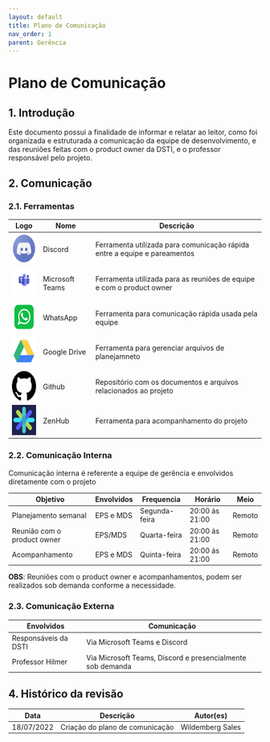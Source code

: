 ```yaml
---
layout: default
title: Plano de Comunicação 
nav_order: 1
parent: Gerência
---
```


# Plano de Comunicação

<!-- topicos com numerações -->
## 1. Introdução
Este documento possui a finalidade de informar e relatar ao leitor, como foi organizada  e estruturada a comunicação da equipe de desenvolvimento, e das reuniões feitas com o product owner da DSTI, e o professor responsável pelo projeto.

## 2. Comunicação

### 2.1. Ferramentas

|**Logo**|**Nome**|**Descrição**|
|--------|-------------|---------|
|<img src="../assets/logos/discord.png" width="60px" height="60px">|Discord|Ferramenta utilizada para comunicação rápida entre a equipe e pareamentos|
|<img src="../assets/logos/teams.png" width="60px" height="60px">|Microsoft Teams| Ferramenta utilizada para as reuniões de equipe e com o product owner|
|<img src="../assets/logos/whatsapp.png" width="60px" height="60px">|WhatsApp| Ferramenta para comunicação rápida usada pela equipe|
|<img src="../assets/logos/drive.png" width="60px" height="60px">|Google Drive| Ferramenta para gerenciar arquivos de planejamneto|
|<img src="../assets/logos/github.png" width="60px" height="60px">|Github| Repositório com os documentos e arquivos relacionados ao projeto|
|<img src="../assets/logos/zenhub.png" width="60px" height="60px">|ZenHub| Ferramenta para acompanhamento do projeto|

### 2.2. Comunicação Interna
Comunicação interna é referente a equipe de gerência e envolvidos diretamente com o projeto

<!--frequencia semanal ou diaria, meio a maioria é remoto-->
|**Objetivo**|**Envolvidos**|**Frequencia**|**Horário**|**Meio**|
|------------|--------------|--------------|-----------|--------|
|Planejamento semanal| EPS e MDS| Segunda-feira| 20:00 ás 21:00| Remoto|
|Reunião com o product owner| EPS/MDS| Quarta-feira| 20:00 ás 21:00| Remoto|
|Acompanhamento| EPS e MDS| Quinta-feira| 20:00 ás 21:00| Remoto|

**OBS**: Reuniões com o product owner e acompanhamentos, podem ser realizados sob demanda conforme a necessidade.

### 2.3. Comunicação Externa

<!--externa é o cliente e o professor-->
|**Envolvidos**|**Comunicação**|
|--------|-------------|
|Responsáveis da DSTI| Via Microsoft Teams e Discord|
|Professor Hilmer| Via Microsoft Teams, Discord e presencialmente sob demanda|

## 4. Histórico da revisão

<!-- Aqui deve ter o Histórico da revisão com data, descrição e autores-->
|**Data**|**Descrição**|**Autor(es)**|
|--------|-------------|-------------|
|18/07/2022| Criação do plano de comunicação| Wildemberg Sales|

